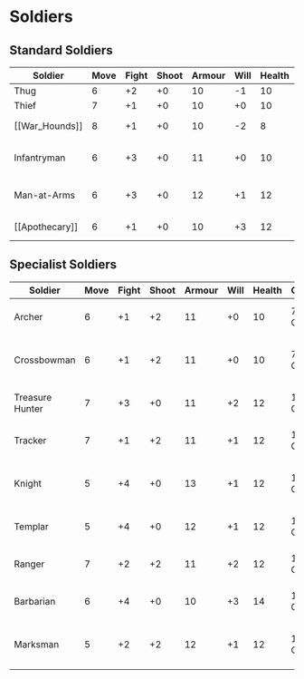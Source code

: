# Soldiers
## Standard Soldiers
| Soldier     | Move | Fight | Shoot | Armour | Will | Health | Cost  | Notes |
| ----------- | ---- | ----- | ----- | ------ | ---- | ------ | ----- | ----- |
| Thug        | 6    | +2    | +0    | 10     | -1   | 10     | Free  | [[Hand_Weapon]]     |
| Thief       | 7    | +1    | +0    | 10     | +0   | 10     | Free  |   [[Dagger]]    |
| [[War_Hounds]]   | 8    | +1    | +0    | 10     | -2   | 8      | 10 GC | [[Animal]]      |
| Infantryman | 6    | +3    | +0    | 11     | +0   | 10     |   50 GC    | [[Two-Handed_Weapon]], [[Light_Armour]]      |
| Man-at-Arms | 6    | +3    | +0    | 12     | +1   | 12     |   75 GC    | [[Hand_Weapon]], [[Shield]], [[Light_Armour]]      |
| [[Apothecary]]  | 6    | +1    | +0    | 10     | +3   | 12     |    75 GC   | [[Staff]], [[Healing_Potion]]      |


## Specialist Soldiers
| Soldier         | Move | Fight | Shoot | Armour | Will | Health | Cost   | Notes                                                       |
| --------------- | ---- | ----- | ----- | ------ | ---- | ------ | ------ | ----------------------------------------------------------- |
| Archer          | 6    | +1    | +2    | 11     | +0   | 10     | 75 GC  | [[Bow]], [[Quiver]], [[Dagger]], [[Light_Armour]]           |
| Crossbowman     | 6    | +1    | +2    | 11     | +0   | 10     | 75 GC  | [[Crossbow]], [[Quiver]], [[Dagger]], [[Light_Armour]]      |
| Treasure Hunter | 7    | +3    | +0    | 11     | +2   | 12     | 100 GC | [[Hand_Weapon]], [[Dagger]], [[Light_Armour]]               |
| Tracker         | 7    | +1    | +2    | 11     | +1   | 12     | 100 GC | [[Staff]], [[Bow]], [[Quiver]], [[Light_Armour]]            |
| Knight          | 5    | +4    | +0    | 13     | +1   | 12     | 125 GC | [[Hand_Weapon]], [[Dagger]], [[Shield]], [[Heavy_Armour]]   |
| Templar         | 5    | +4    | +0    | 12     | +1   | 12     | 125 GC | [[Two-Handed_Weapon]], [[Heavy_Armour]]                     |
| Ranger          | 7    | +2    | +2    | 11     | +2   | 12     | 125 GC | [[Bow]], [[Quiver]], [[Hand_Weapon]], [[Light_Armour]]      |
| Barbarian       | 6    | +4    | +0    | 10     | +3   | 14     | 125 GC | [[Two-Handed_Weapon]], [[Dagger]]                           |
| Marksman        | 5    | +2    | +2    | 12     | +1   | 12     | 125 GC | [[Crossbow]], [[Quiver]], [[Hand_Weapon]], [[Heavy_Armour]] |


